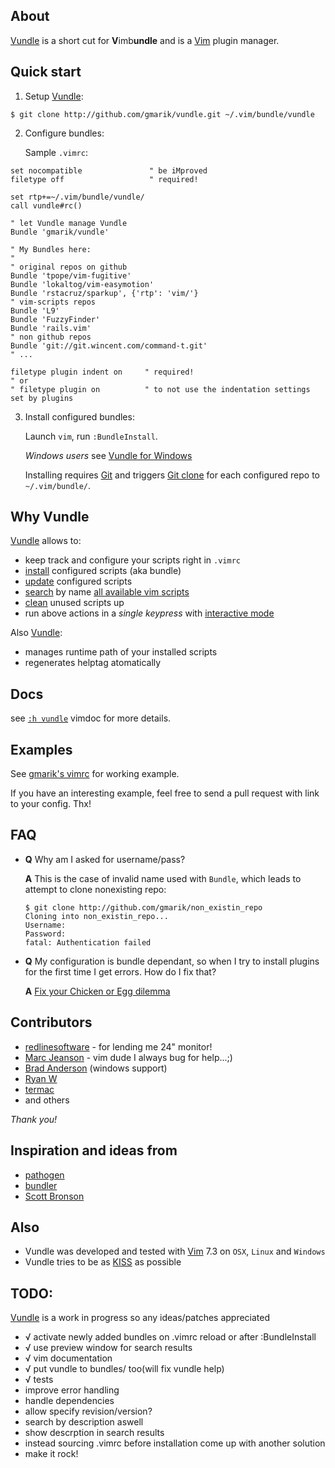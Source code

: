 ## About

[Vundle] is a short cut for **V**imb**undle** and is a [Vim] plugin manager.

## Quick start

1. Setup [Vundle]:

```console
$ git clone http://github.com/gmarik/vundle.git ~/.vim/bundle/vundle
```

2. Configure bundles:

      Sample `.vimrc`:

```vim
set nocompatible               " be iMproved
filetype off                   " required!

set rtp+=~/.vim/bundle/vundle/
call vundle#rc()

" let Vundle manage Vundle
Bundle 'gmarik/vundle'

" My Bundles here:
"
" original repos on github
Bundle 'tpope/vim-fugitive'
Bundle 'lokaltog/vim-easymotion'
Bundle 'rstacruz/sparkup', {'rtp': 'vim/'}
" vim-scripts repos
Bundle 'L9'
Bundle 'FuzzyFinder'
Bundle 'rails.vim'
" non github repos
Bundle 'git://git.wincent.com/command-t.git'
" ...

filetype plugin indent on     " required! 
" or 
" filetype plugin on          " to not use the indentation settings set by plugins
```

3. Install configured bundles:

   Launch `vim`, run `:BundleInstall`. 

   *Windows users* see [Vundle for Windows](https://github.com/gmarik/vundle/wiki/Vundle-for-Windows)

   Installing requires [Git] and triggers [Git clone](http://gitref.org/creating/#clone) for each configured repo to `~/.vim/bundle/`.

## Why Vundle

[Vundle] allows to:

- keep track and configure your scripts right in `.vimrc`
- [install] configured scripts (aka bundle) 
- [update] configured scripts
- [search] by name [all available vim scripts]
- [clean] unused scripts up
- run above actions in a *single keypress* with [interactive mode]

Also [Vundle]:

- manages runtime path of your installed scripts
- regenerates helptag atomatically

## Docs

see [`:h vundle`](vundle/blob/master/doc/vundle.txt#L1) vimdoc for more details.

## Examples

   See [gmarik's vimrc](https://github.com/gmarik/vimfiles/blob/1f4f26d42f54443f1158e0009746a56b9a28b053/vimrc#L136) for working example.

   If you have an interesting example, feel free to send a pull request with link to your config. Thx!

## FAQ

-   **Q** Why am I asked for username/pass?

    **A** This is the case of invalid name used with `Bundle`, which leads to attempt to clone nonexisting repo:

    ```console
    $ git clone http://github.com/gmarik/non_existin_repo
    Cloning into non_existin_repo...
    Username: 
    Password: 
    fatal: Authentication failed
    ```


-   **Q** My configuration is bundle dependant, so when I try to install plugins for the first time I get errors. How do I fix that?

    **A** [Fix your Chicken or Egg dilemma](http://gmarik.info/blog/2011/05/17/chicken-or-egg-dilemma)

## Contributors

* [redlinesoftware](http://redlinesoftware.com) - for lending me 24" monitor!
* [Marc Jeanson](https://github.com/marcjeanson) - vim dude I always bug for help...;)
* [Brad Anderson](http://github.com/eco) (windows support)
* [Ryan W](http://github.com/rygwdn)
* [termac](http://github.com/termac)
* and others

*Thank you!*

## Inspiration and ideas from

* [pathogen]
* [bundler]
* [Scott Bronson](http://github.com/bronson)

## Also

* Vundle was developed and tested with [Vim] 7.3 on `OSX`, `Linux` and `Windows`
* Vundle tries to be as [KISS](http://en.wikipedia.org/wiki/KISS_principle) as possible

## TODO:
[Vundle] is a work in progress so any ideas/patches appreciated

* √ activate newly added bundles on .vimrc reload or after :BundleInstall
* √ use preview window for search results
* √ vim documentation
* √ put vundle to bundles/ too(will fix vundle help)
* √ tests
* improve error handling
* handle dependencies
* allow specify revision/version?
* search by description aswell
* show descrption in search results
* instead sourcing .vimrc before installation come up with another solution
* make it rock!

[Vundle]:http://github.com/gmarik/vundle
[Pathogen]:http://github.com/tpope/vim-pathogen/
[Bundler]:http://github.com/wycats/bundler/
[Vim]:http://vim.org
[Git]:http://git-scm.com
[all available vim scripts]:http://vim-scripts.org/vim/scripts.html

[install]:https://github.com/gmarik/vundle/blob/master/doc/vundle.txt#L110-124
[update]:https://github.com/gmarik/vundle/blob/master/doc/vundle.txt#L126-131
[search]:https://github.com/gmarik/vundle/blob/master/doc/vundle.txt#L133-155
[clean]:https://github.com/gmarik/vundle/blob/master/doc/vundle.txt#L157-169
[interactive mode]:https://github.com/gmarik/vundle/blob/master/doc/vundle.txt#L172-205
